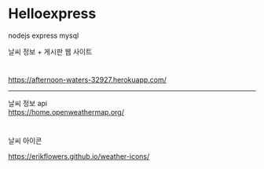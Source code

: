 # Helloexpress

nodejs express mysql

날씨 정보 + 게시판 웹 사이트  
#
https://afternoon-waters-32927.herokuapp.com/  


----------------------------------------------------------
날씨 정보 api   
https://home.openweathermap.org/  
#

날씨 아이콘

https://erikflowers.github.io/weather-icons/  
#  
